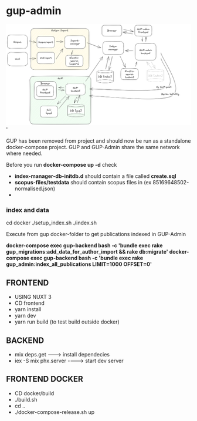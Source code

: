 # gup-admin

![Alt text](./GUP-admin-setup4.png "GUP-ADMIN")
'

GUP has been removed from project and should now be run as a standalone docker-compose project. GUP and GUP-Admin share the same network where needed.

Before you run **docker-compose up -d** check

- **index-manager-db-initdb.d** should contain a file called **create.sql**
- **scopus-files/testdata** should contain scopus files in (ex 85169648502-normalised.json)
-

### index and data

cd docker
./setup_index.sh
./index.sh

Execute from gup docker-folder to get publications indexed in GUP-Admin

**docker-compose exec gup-backend bash -c 'bundle exec rake gup_migrations:add_data_for_author_import && rake db:migrate'
docker-compose exec gup-backend bash -c 'bundle exec rake gup_admin:index_all_publications LIMIT=1000 OFFSET=0'**

## FRONTEND

- USING NUXT 3
- CD frontend
- yarn install
- yarn dev
- yarn run build (to test build outside docker)

## BACKEND

- mix deps.get ---> install dependecies
- iex -S mix phx.server ----> start dev server

## FRONTEND DOCKER

- CD docker/build
- ./build.sh
- cd ..
- ./docker-compose-release.sh up
